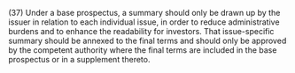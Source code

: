 (37) Under a base prospectus, a summary should only be drawn up by the issuer in relation to each individual issue, in order to reduce administrative burdens and to enhance the readability for investors. That issue-specific summary should be annexed to the final terms and should only be approved by the competent authority where the final terms are included in the base prospectus or in a supplement thereto.